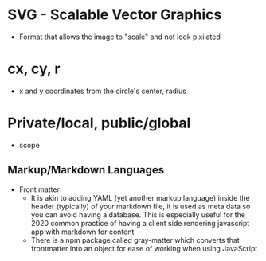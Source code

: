 # SVG - Scalable Vector Graphics

- Format that allows the image to "scale" and not look pixilated

# cx, cy, r

- x and y coordinates from the circle's center, radius

# Private/local, public/global

- scope

## Markup/Markdown Languages

- Front matter
  - It is akin to adding YAML (yet another markup language) inside the header (typically) of your markdown file, it is used as meta data so you can avoid having a database. This is especially useful for the 2020 common practice of having a client side rendering javascript app with markdown for content
  - There is a npm package called gray-matter which converts that frontmatter into an object for ease of working when using JavaScript
